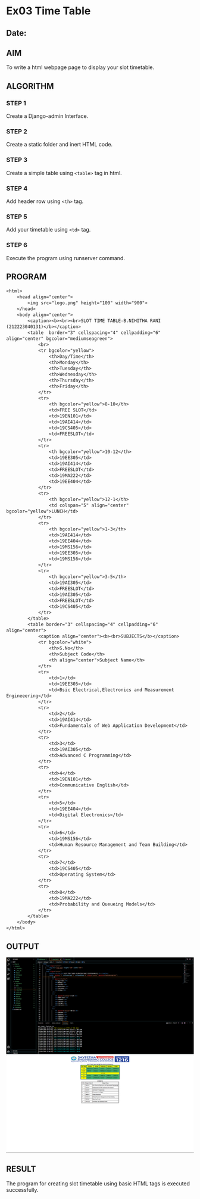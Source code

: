 # Ex03 Time Table
## Date:

## AIM
To write a html webpage page to display your slot timetable.

## ALGORITHM
### STEP 1
Create a Django-admin Interface.

### STEP 2
Create a static folder and inert HTML code.

### STEP 3
Create a simple table using ```<table>``` tag in html.

### STEP 4
Add header row using ```<th>``` tag.

### STEP 5
Add your timetable using ```<td>``` tag.

### STEP 6
Execute the program using runserver command.

## PROGRAM
```
<html>
    <head align="center">
        <img src="logo.png" height="100" width="900">
    </head>
    <body align="center">
        <caption><b><br><br>SLOT TIME TABLE-B.NIHITHA RANI (212223040131)</b></caption>
        <table  border="3" cellspacing="4" cellpadding="6" align="center" bgcolor="mediumseagreen">
            <br>
            <tr bgcolor="yellow">
                <th>Day/Time</th>
                <th>Monday</th>
                <th>Tuesday</th>
                <th>Wednesday</th>
                <th>Thursday</th>
                <th>Friday</th>
            </tr>
            <tr>
                <th bgcolor="yellow">8-10</th>
                <td>FREE SLOT</td>
                <td>19EN101</td>
                <td>19AI414</td>
                <td>19CS405</td>
                <td>FREESLOT</td>
            </tr>
            <tr>
                <th bgcolor="yellow">10-12</th>
                <td>19EE305</td>
                <td>19AI414</td>
                <td>FREESLOT</td>
                <td>19MA222</td>
                <td>19EE404</td>
            </tr>
            <tr>
                <th bgcolor="yellow">12-1</th>
                <td colspan="5" align="center" bgcolor="yellow">LUNCH</td>
            </tr>
            <tr>
                <th bgcolor="yellow">1-3</th>
                <td>19AI414</td>
                <td>19EE404</td>
                <td>19MS156</td>
                <td>19EE305</td>
                <td>19MS156</td>
            </tr>
            <tr>
                <th bgcolor="yellow">3-5</th>
                <td>19AI305</td>
                <td>FREESLOT</td>
                <td>19AI305</td>
                <td>FREESLOT</td>
                <td>19CS405</td>
            </tr>
        </table>
        <table border="3" cellspacing="4" cellpadding="6" align="center">
            <caption align="center"><b><br>SUBJECTS</b></caption>
            <tr bgcolor="white">
                <th>S.No</th>
                <th>Subject Code</th>
                <th align="center">Subject Name</th>
            </tr>
            <tr>
                <td>1</td>
                <td>19EE305</td>
                <td>Bsic Electrical,Electronics and Measurement Engineeering</td>
            </tr>
            <tr>
                <td>2</td>
                <td>19AI414</td>
                <td>Fundamentals of Web Application Development</td>
            </tr>
            <tr>
                <td>3</td>
                <td>19AI305</td>
                <td>Advanced C Programming</td>
            </tr>
            <tr>
                <td>4</td>
                <td>19EN101</td>
                <td>Communicative English</td>
            </tr>
            <tr>
                <td>5</td>
                <td>19EE404</td>
                <td>Digital Electronics</td>
            </tr>
            <tr>
                <td>6</td>
                <td>19MS156</td>
                <td>Human Resource Management and Team Building</td>
            </tr>
            <tr>
                <td>7</td>
                <td>19CS405</td>
                <td>Operating System</td>
            </tr>
            <tr>
                <td>8</td>
                <td>19MA222</td>
                <td>Probability and Queueing Models</td>
            </tr>
        </table>
    </body>
</html>
```

## OUTPUT
![alt text](<ex 3 vs.png>)
![alt text](<ex 3.png>)
## RESULT
The program for creating slot timetable using basic HTML tags is executed successfully.
